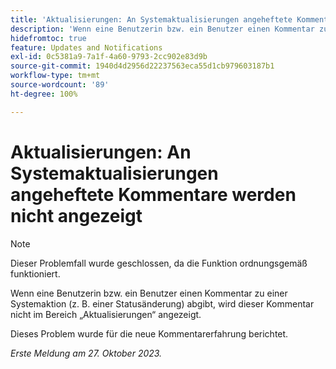 ```yaml
---
title: 'Aktualisierungen: An Systemaktualisierungen angeheftete Kommentare werden nicht angezeigt'
description: 'Wenn eine Benutzerin bzw. ein Benutzer einen Kommentar zu einer Systemaktion (z. B. einer Statusänderung) abgibt, wird dieser Kommentar nicht im Bereich „Aktualisierungen“ angezeigt. '
hidefromtoc: true
feature: Updates and Notifications
exl-id: 0c5381a9-7a1f-4a60-9793-2cc902e83d9b
source-git-commit: 1940d4d2956d22237563eca55d1cb979603187b1
workflow-type: tm+mt
source-wordcount: '89'
ht-degree: 100%

---
```


# Aktualisierungen: An Systemaktualisierungen angeheftete Kommentare werden nicht angezeigt

<!--
>[!NOTE]
>
>This issue has been closed because it is working as designed.
-->

>[!NOTE]
>
>Dieser Problemfall wurde geschlossen, da die Funktion ordnungsgemäß funktioniert.

Wenn eine Benutzerin bzw. ein Benutzer einen Kommentar zu einer Systemaktion (z. B. einer Statusänderung) abgibt, wird dieser Kommentar nicht im Bereich „Aktualisierungen“ angezeigt.

Dieses Problem wurde für die neue Kommentarerfahrung berichtet.

_Erste Meldung am 27. Oktober 2023._

<!--CHECK ME - NO VIEWS APR-JUN 2025-->